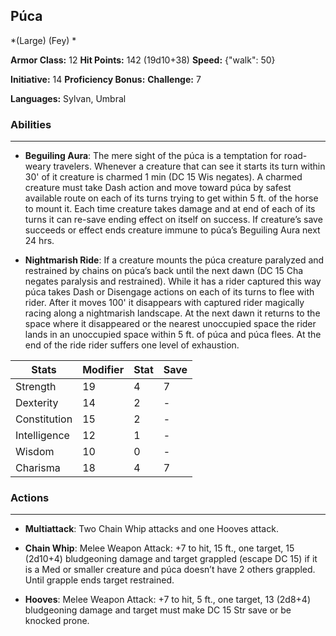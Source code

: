## Púca
*(Large) (Fey) *

**Armor Class:** 12
**Hit Points:** 142 (19d10+38)
**Speed:** {"walk": 50}

**Initiative:** 14
**Proficiency Bonus:**
**Challenge:** 7

**Languages:** Sylvan, Umbral

### Abilities
 --- 
- **Beguiling Aura**: The mere sight of the púca is a temptation for road-weary travelers. Whenever a creature that can see it starts its turn within 30' of it creature is charmed 1 min (DC 15 Wis negates). A charmed creature must take Dash action and move toward púca by safest available route on each of its turns trying to get within 5 ft. of the horse to mount it. Each time creature takes damage and at end of each of its turns it can re-save ending effect on itself on success. If creature’s save succeeds or effect ends creature immune to púca’s Beguiling Aura next 24 hrs.

- **Nightmarish Ride**: If a creature mounts the púca creature paralyzed and restrained by chains on púca’s back until the next dawn (DC 15 Cha negates paralysis and restrained). While it has a rider captured this way púca takes Dash or Disengage actions on each of its turns to flee with rider. After it moves 100' it disappears with captured rider magically racing along a nightmarish landscape. At the next dawn it returns to the space where it disappeared or the nearest unoccupied space the rider lands in an unoccupied space within 5 ft. of púca and púca flees. At the end of the ride rider suffers one level of exhaustion.



| Stats | Modifier | Stat | Save
| ---- | ---- | ---- | ---- |
| Strength | 19 | 4 | 7 |
| Dexterity | 14 | 2 | - |
| Constitution | 15 | 2 | - |
| Intelligence | 12 | 1 | - |
| Wisdom | 10 | 0 | - |
| Charisma | 18 | 4 | 7 |

### Actions
 --- 
- **Multiattack**: Two Chain Whip attacks and one Hooves attack.

- **Chain Whip**: Melee Weapon Attack: +7 to hit, 15 ft., one target, 15 (2d10+4) bludgeoning damage and target grappled (escape DC 15) if it is a Med or smaller creature and púca doesn’t have 2 others grappled. Until grapple ends target restrained.

- **Hooves**: Melee Weapon Attack: +7 to hit, 5 ft., one target, 13 (2d8+4) bludgeoning damage and target must make DC 15 Str save or be knocked prone.

